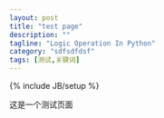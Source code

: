 ```yaml
---
layout: post
title: "test page"
description: ""
tagline: "Logic Operation In Python"
category: "sdfsdfdsf"
tags: [测试,关键词]
---
```

{% include JB/setup %}

这是一个测试页面
